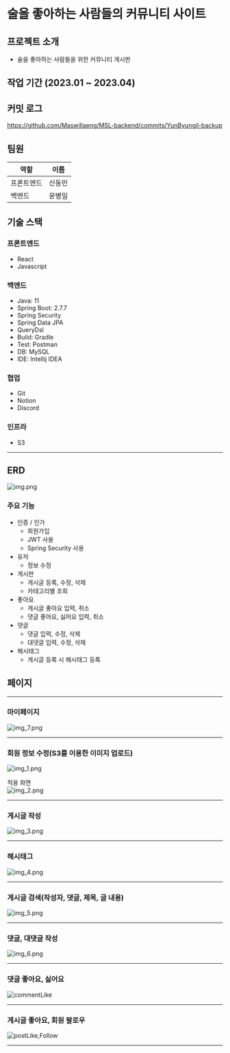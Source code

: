 # 술을 좋아하는 사람들의 커뮤니티 사이트
## 프로젝트 소개
- 술을 좋아하는 사람들을 위한 커뮤니티 게시판

## 작업 기간 (2023.01 ~ 2023.04)

## 커밋 로그
https://github.com/Maswillaeng/MSL-backend/commits/YunByungil-backup

## 팀원
|역할|이름|
|---|---|
|프론트엔드|신동민|
|백엔드|윤병일|

## 기술 스택


### 프론트엔드
- React
- Javascript

### 백엔드
- Java: 11
- Spring Boot: 2.7.7
- Spring Security
- Spring Data JPA
- QueryDsl
- Build: Gradle
- Test: Postman
- DB: MySQL
- IDE: Intellij IDEA

### 협업
- Git
- Notion
- Discord

### 인프라
- S3

<hr>

## ERD
![img.png](img/img.png)

### 주요 기능

- 인증 / 인가
  - 회원가입
  - JWT 사용
  - Spring Security 사용
- 유저
  - 정보 수정
- 게시판
  - 게시글 등록, 수정, 삭제
  - 카테고리별 조회
- 좋아요
  - 게시글 좋아요 입력, 취소
  - 댓글 좋아요, 싫어요 입력, 취소
- 댓글
  - 댓글 입력, 수정, 삭제
  - 대댓글 입력, 수정, 삭제
- 해시태그
  - 게시글 등록 시 해시태그 등록

## 페이지
<hr>

### 마이페이지

![img_7.png](img/img_7.png)
<hr>  


### 회원 정보 수정(S3를 이용한 이미지 업로드)
![img_1.png](img/img_1.png)

적용 화면  
![img_2.png](img/img_2.png)
<hr>  


### 게시글 작성

![img_3.png](img/img_3.png)
<hr>  

### 해시태그

![img_4.png](img/img_4.png)
<hr>

### 게시글 검색(작성자, 댓글, 제목, 글 내용)

![img_5.png](img/img_5.png)
<hr>  


### 댓글, 대댓글 작성

![img_6.png](img/img_6.png)
<hr>  

### 댓글 좋아요, 싫어요

![commentLike](https://user-images.githubusercontent.com/109706328/233259163-3b434ec2-d342-4ab3-98c1-840772610596.gif)
<hr>  

### 게시글 좋아요, 회원 팔로우
![postLike,Follow](https://user-images.githubusercontent.com/109706328/233259405-783c88cd-94ab-4e09-9a01-ae65bd803166.gif)

<hr>  
  
  


